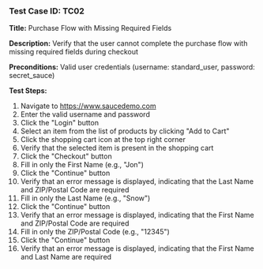 ### Test Case ID: TC02

**Title:** Purchase Flow with Missing Required Fields

**Description:** Verify that the user cannot complete the purchase flow with missing required fields during checkout

**Preconditions:** Valid user credentials (username: standard_user, password: secret_sauce)

**Test Steps:**

1. Navigate to https://www.saucedemo.com
2. Enter the valid username and password
3. Click the "Login" button
4. Select an item from the list of products by clicking "Add to Cart"
5. Click the shopping cart icon at the top right corner
6. Verify that the selected item is present in the shopping cart
7. Click the "Checkout" button
8. Fill in only the First Name (e.g., "Jon")
9. Click the "Continue" button
10. Verify that an error message is displayed, indicating that the Last Name and ZIP/Postal Code are required
11. Fill in only the Last Name (e.g., "Snow")
12. Click the "Continue" button
13. Verify that an error message is displayed, indicating that the First Name and ZIP/Postal Code are required
14. Fill in only the ZIP/Postal Code (e.g., "12345")
15. Click the "Continue" button
16. Verify that an error message is displayed, indicating that the First Name and Last Name are required
